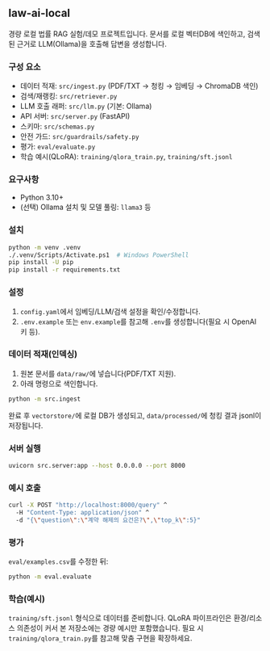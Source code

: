 ## law-ai-local

경량 로컬 법률 RAG 실험/데모 프로젝트입니다. 문서를 로컬 벡터DB에 색인하고, 검색된 근거로 LLM(Ollama)을 호출해 답변을 생성합니다.

### 구성 요소
- 데이터 적재: `src/ingest.py` (PDF/TXT → 청킹 → 임베딩 → ChromaDB 색인)
- 검색/재랭킹: `src/retriever.py`
- LLM 호출 래퍼: `src/llm.py` (기본: Ollama)
- API 서버: `src/server.py` (FastAPI)
- 스키마: `src/schemas.py`
- 안전 가드: `src/guardrails/safety.py`
- 평가: `eval/evaluate.py`
- 학습 예시(QLoRA): `training/qlora_train.py`, `training/sft.jsonl`

### 요구사항
- Python 3.10+
- (선택) Ollama 설치 및 모델 풀링: `llama3` 등

### 설치
```bash
python -m venv .venv
./.venv/Scripts/Activate.ps1  # Windows PowerShell
pip install -U pip
pip install -r requirements.txt
```

### 설정
1) `config.yaml`에서 임베딩/LLM/검색 설정을 확인/수정합니다.
2) `.env.example` 또는 `env.example`를 참고해 `.env`를 생성합니다(필요 시 OpenAI 키 등).

### 데이터 적재(인덱싱)
1) 원본 문서를 `data/raw/`에 넣습니다(PDF/TXT 지원).
2) 아래 명령으로 색인합니다.
```bash
python -m src.ingest
```
완료 후 `vectorstore/`에 로컬 DB가 생성되고, `data/processed/`에 청킹 결과 jsonl이 저장됩니다.

### 서버 실행
```bash
uvicorn src.server:app --host 0.0.0.0 --port 8000
```

### 예시 호출
```bash
curl -X POST "http://localhost:8000/query" ^
  -H "Content-Type: application/json" ^
  -d "{\"question\":\"계약 해제의 요건은?\",\"top_k\":5}"
```

### 평가
`eval/examples.csv`를 수정한 뒤:
```bash
python -m eval.evaluate
```

### 학습(예시)
`training/sft.jsonl` 형식으로 데이터를 준비합니다. QLoRA 파이프라인은 환경/리소스 의존성이 커서 본 저장소에는 경량 예시만 포함했습니다. 필요 시 `training/qlora_train.py`를 참고해 맞춤 구현을 확장하세요.


